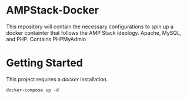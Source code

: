 # AMPStack-Docker
This repository will contain the necessary configurations to spin up a docker containter that follows the AMP Stack ideology. Apache, MySQL, and PHP. Contains PHPMyAdmin 

# Getting Started
This project requires a *docker* installation. 
```
docker-compose up -d
```